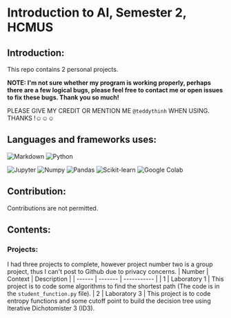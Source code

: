 # Introduction to AI, Semester 2, HCMUS

## Introduction:

This repo contains 2 personal projects. 

**NOTE: I'm not sure whether my program is working properly, perhaps there are a few logical bugs, please feel free to contact me or open issues to fix these bugs. Thank you so much!**

PLEASE GIVE MY CREDIT OR MENTION ME `@teddythinh` WHEN USING. THANKS !☺️☺️☺️

## Languages and frameworks uses:

![Markdown](https://img.shields.io/badge/markdown-%23000000.svg?style=for-the-badge&logo=markdown&logoColor=white)
![Python](https://img.shields.io/badge/Python-FFD43B?style=for-the-badge&logo=python&logoColor=blue)

![Jupyter](https://img.shields.io/badge/Jupyter-F37626.svg?&style=for-the-badge&logo=Jupyter&logoColor=white)
![Numpy](https://img.shields.io/badge/Numpy-777BB4?style=for-the-badge&logo=numpy&logoColor=white)
![Pandas](https://img.shields.io/badge/Pandas-2C2D72?style=for-the-badge&logo=pandas&logoColor=white)
![Scikit-learn](https://img.shields.io/badge/scikit_learn-F7931E?style=for-the-badge&logo=scikit-learn&logoColor=white)
![Google Colab](https://img.shields.io/badge/Colab-F9AB00?style=for-the-badge&logo=googlecolab&color=525252)

## Contribution:

Contributions are not permitted.

## Contents:

### Projects:
I had three projects to complete, however project number two is a group project, thus I can't post to Github due to privacy concerns.
| Number | Context | Description |
| ------ | ------- | ----------- |
| 1 | Laboratory 1 | This project is to code some algorithms to find the shortest path (The code is in the `student_function.py` file).
| 2 | Laboratory 3 | This project is to code entropy functions and some cutoff point to build the decision tree using Iterative Dichotomister 3 (ID3).

